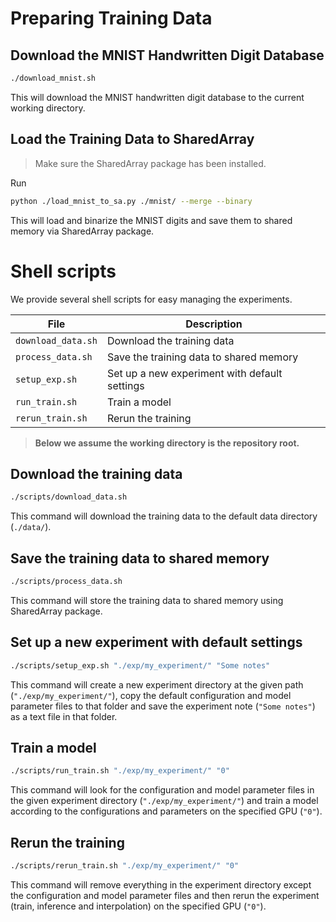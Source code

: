 # Preparing Training Data

## Download the MNIST Handwritten Digit Database

```sh
./download_mnist.sh
```

This will download the MNIST handwritten digit database to the current working
directory.

## Load the Training Data to SharedArray

> Make sure the SharedArray package has been installed.

Run

```sh
python ./load_mnist_to_sa.py ./mnist/ --merge --binary
```

This will load and binarize the MNIST digits and save them to shared memory via
SharedArray package.

# Shell scripts

We provide several shell scripts for easy managing the experiments.

| File               | Description                                   |
|--------------------|-----------------------------------------------|
| `download_data.sh` | Download the training data                    |
| `process_data.sh`  | Save the training data to shared memory       |
| `setup_exp.sh`     | Set up a new experiment with default settings |
| `run_train.sh`     | Train a model                                 |
| `rerun_train.sh`   | Rerun the training                            |

> __Below we assume the working directory is the repository root.__

## Download the training data

```sh
./scripts/download_data.sh
```

This command will download the training data to the default data directory
(`./data/`).

## Save the training data to shared memory

```sh
./scripts/process_data.sh
```

This command will store the training data to shared memory using SharedArray
package.

## Set up a new experiment with default settings

```sh
./scripts/setup_exp.sh "./exp/my_experiment/" "Some notes"
```

This command will create a new experiment directory at the given path
(`"./exp/my_experiment/"`), copy the default configuration and model parameter
files to that folder and save the experiment note (`"Some notes"`) as a text
file in that folder.

## Train a model

```sh
./scripts/run_train.sh "./exp/my_experiment/" "0"
```

This command will look for the configuration and model parameter files in the
given experiment directory (`"./exp/my_experiment/"`) and train a model according
to the configurations and parameters on the specified GPU (`"0"`).

## Rerun the training

```sh
./scripts/rerun_train.sh "./exp/my_experiment/" "0"
```

This command will remove everything in the experiment directory except the
configuration and model parameter files and then rerun the experiment (train,
inference and interpolation) on the specified GPU (`"0"`).
